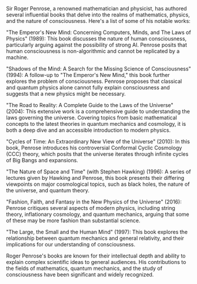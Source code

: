Sir Roger Penrose, a renowned mathematician and physicist, has authored several influential books that delve into the realms of mathematics, physics, and the nature of consciousness. Here's a list of some of his notable works:

"The Emperor's New Mind: Concerning Computers, Minds, and The Laws of Physics" (1989): This book discusses the nature of human consciousness, particularly arguing against the possibility of strong AI. Penrose posits that human consciousness is non-algorithmic and cannot be replicated by a machine.

"Shadows of the Mind: A Search for the Missing Science of Consciousness" (1994): A follow-up to "The Emperor's New Mind," this book further explores the problem of consciousness. Penrose proposes that classical and quantum physics alone cannot fully explain consciousness and suggests that a new physics might be necessary.

"The Road to Reality: A Complete Guide to the Laws of the Universe" (2004): This extensive work is a comprehensive guide to understanding the laws governing the universe. Covering topics from basic mathematical concepts to the latest theories in quantum mechanics and cosmology, it is both a deep dive and an accessible introduction to modern physics.

"Cycles of Time: An Extraordinary New View of the Universe" (2010): In this book, Penrose introduces his controversial Conformal Cyclic Cosmology (CCC) theory, which posits that the universe iterates through infinite cycles of Big Bangs and expansions.

"The Nature of Space and Time" (with Stephen Hawking) (1996): A series of lectures given by Hawking and Penrose, this book presents their differing viewpoints on major cosmological topics, such as black holes, the nature of the universe, and quantum theory.

"Fashion, Faith, and Fantasy in the New Physics of the Universe" (2016): Penrose critiques several aspects of modern physics, including string theory, inflationary cosmology, and quantum mechanics, arguing that some of these may be more fashion than substantial science.

"The Large, the Small and the Human Mind" (1997): This book explores the relationship between quantum mechanics and general relativity, and their implications for our understanding of consciousness.

Roger Penrose's books are known for their intellectual depth and ability to explain complex scientific ideas to general audiences. His contributions to the fields of mathematics, quantum mechanics, and the study of consciousness have been significant and widely recognized.
